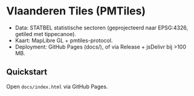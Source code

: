 # Vlaanderen Tiles (PMTiles)

- Data: STATBEL statistische sectoren (geprojecteerd naar EPSG:4326, getiled met tippecanoe).
- Kaart: MapLibre GL + pmtiles-protocol.
- Deployment: GitHub Pages (docs/), of via Release + jsDelivr bij >100 MB.

## Quickstart
Open `docs/index.html` via GitHub Pages.
